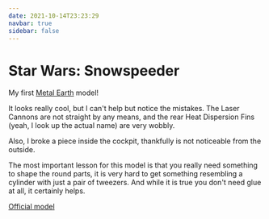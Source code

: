 ```yaml
---
date: 2021-10-14T23:23:29
navbar: true
sidebar: false
---
```


# Star Wars: Snowspeeder

My first [Metal Earth](https://www.metalearth.com/) model!

It looks really cool, but I can't help but notice the mistakes. The Laser Cannons are not straight by any means, and the rear Heat Dispersion Fins (yeah, I look up the actual name) are very wobbly.

Also, I broke a piece inside the cockpit, thankfully is not noticeable from the outside.

The most important lesson for this model is that you really need something to shape the round parts, it is very hard to get something resembling a cylinder with just a pair of tweezers. And while it is true you don't need glue at all, it certainly helps.

[Official model](https://www.metalearth.com/starwars/snowspeeder)

<Gallery :images="[
    {image: '/images/snowspeeder/model_1.jpg',  thumbnail: '/images/snowspeeder/model_1_thumb.webp', width: 3840, height: 2160},
    {image: '/images/snowspeeder/model_2.jpg',  thumbnail: '/images/snowspeeder/model_2_thumb.webp', width: 3840, height: 2160},
    {image: '/images/snowspeeder/model_3.jpg',  thumbnail: '/images/snowspeeder/model_3_thumb.webp', width: 3840, height: 2160},
    {image: '/images/snowspeeder/model_4.jpg',  thumbnail: '/images/snowspeeder/model_4_thumb.webp', width: 3840, height: 2160},
    {image: '/images/snowspeeder/model_5.jpg',  thumbnail: '/images/snowspeeder/model_5_thumb.webp', width: 3840, height: 2160},
    {image: '/images/snowspeeder/model_6.jpg',  thumbnail: '/images/snowspeeder/model_6_thumb.webp', width: 3840, height: 2160},
    {image: '/images/snowspeeder/detail_1.jpg', thumbnail: '/images/snowspeeder/detail_1_thumb.webp', width: 3840, height: 2160},
    {image: '/images/snowspeeder/detail_2.jpg', thumbnail: '/images/snowspeeder/detail_2_thumb.webp', width: 3840, height: 2160},
    {image: '/images/snowspeeder/detail_3.jpg', thumbnail: '/images/snowspeeder/detail_3_thumb.webp', width: 3840, height: 2160},
    {image: '/images/snowspeeder/detail_4.jpg', thumbnail: '/images/snowspeeder/detail_4_thumb.webp', width: 3840, height: 2160},
    {image: '/images/snowspeeder/detail_5.jpg', thumbnail: '/images/snowspeeder/detail_5_thumb.webp', width: 3840, height: 2160}
]"/>
